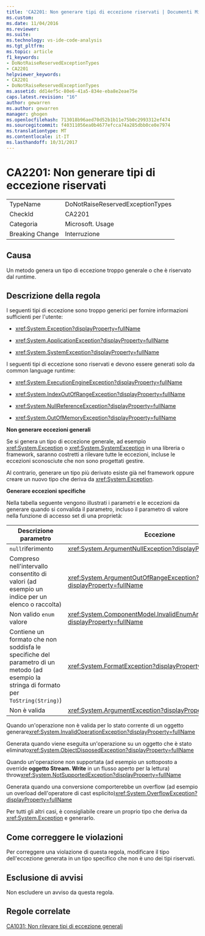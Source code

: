 ```yaml
---
title: 'CA2201: Non generare tipi di eccezione riservati | Documenti Microsoft'
ms.custom: 
ms.date: 11/04/2016
ms.reviewer: 
ms.suite: 
ms.technology: vs-ide-code-analysis
ms.tgt_pltfrm: 
ms.topic: article
f1_keywords:
- DoNotRaiseReservedExceptionTypes
- CA2201
helpviewer_keywords:
- CA2201
- DoNotRaiseReservedExceptionTypes
ms.assetid: dd14ef5c-80e6-41a5-834e-eba8e2eae75e
caps.latest.revision: "16"
author: gewarren
ms.author: gewarren
manager: ghogen
ms.openlocfilehash: 713018b96aed70d52b1b11e75b0c2993312ef474
ms.sourcegitcommit: f40311056ea0b4677efcca74a285dbb0ce0e7974
ms.translationtype: MT
ms.contentlocale: it-IT
ms.lasthandoff: 10/31/2017
---
```

# <a name="ca2201-do-not-raise-reserved-exception-types"></a>CA2201: Non generare tipi di eccezione riservati
|||  
|-|-|  
|TypeName|DoNotRaiseReservedExceptionTypes|  
|CheckId|CA2201|  
|Categoria|Microsoft. Usage|  
|Breaking Change|Interruzione|  
  
## <a name="cause"></a>Causa  
 Un metodo genera un tipo di eccezione troppo generale o che è riservato dal runtime.  
  
## <a name="rule-description"></a>Descrizione della regola  
 I seguenti tipi di eccezione sono troppo generici per fornire informazioni sufficienti per l'utente:  
  
-   <xref:System.Exception?displayProperty=fullName>  
  
-   <xref:System.ApplicationException?displayProperty=fullName>  
  
-   <xref:System.SystemException?displayProperty=fullName>  
  
 I seguenti tipi di eccezione sono riservati e devono essere generati solo da common language runtime:  
  
-   <xref:System.ExecutionEngineException?displayProperty=fullName>  
  
-   <xref:System.IndexOutOfRangeException?displayProperty=fullName>  
  
-   <xref:System.NullReferenceException?displayProperty=fullName>  
  
-   <xref:System.OutOfMemoryException?displayProperty=fullName>  
  
 **Non generare eccezioni generali**  
  
 Se si genera un tipo di eccezione generale, ad esempio <xref:System.Exception> o <xref:System.SystemException> in una libreria o framework, saranno costretti a rilevare tutte le eccezioni, incluse le eccezioni sconosciute che non sono progettati gestire.  
  
 Al contrario, generare un tipo più derivato esiste già nel framework oppure creare un nuovo tipo che deriva da <xref:System.Exception>.  
  
 **Generare eccezioni specifiche**  
  
 Nella tabella seguente vengono illustrati i parametri e le eccezioni da generare quando si convalida il parametro, incluso il parametro di valore nella funzione di accesso set di una proprietà:  
  
|Descrizione parametro|Eccezione|  
|---------------------------|---------------|  
|`null`riferimento|<xref:System.ArgumentNullException?displayProperty=fullName>|  
|Compreso nell'intervallo consentito di valori (ad esempio un indice per un elenco o raccolta)|<xref:System.ArgumentOutOfRangeException?displayProperty=fullName>|  
|Non valido `enum` valore|<xref:System.ComponentModel.InvalidEnumArgumentException?displayProperty=fullName>|  
|Contiene un formato che non soddisfa le specifiche del parametro di un metodo (ad esempio la stringa di formato per `ToString(String)`)|<xref:System.FormatException?displayProperty=fullName>|  
|Non è valida|<xref:System.ArgumentException?displayProperty=fullName>|  
  
 Quando un'operazione non è valida per lo stato corrente di un oggetto generare<xref:System.InvalidOperationException?displayProperty=fullName>  
  
 Generata quando viene eseguita un'operazione su un oggetto che è stato eliminato<xref:System.ObjectDisposedException?displayProperty=fullName>  
  
 Quando un'operazione non supportata (ad esempio un sottoposto a override **oggetto Stream. Write** in un flusso aperto per la lettura) throw<xref:System.NotSupportedException?displayProperty=fullName>  
  
 Generata quando una conversione comporterebbe un overflow (ad esempio un overload dell'operatore di cast esplicito)<xref:System.OverflowException?displayProperty=fullName>  
  
 Per tutti gli altri casi, è consigliabile creare un proprio tipo che deriva da <xref:System.Exception> e generarlo.  
  
## <a name="how-to-fix-violations"></a>Come correggere le violazioni  
 Per correggere una violazione di questa regola, modificare il tipo dell'eccezione generata in un tipo specifico che non è uno dei tipi riservati.  
  
## <a name="when-to-suppress-warnings"></a>Esclusione di avvisi  
 Non escludere un avviso da questa regola.  
  
## <a name="related-rules"></a>Regole correlate  
 [CA1031: Non rilevare tipi di eccezione generali](../code-quality/ca1031-do-not-catch-general-exception-types.md)